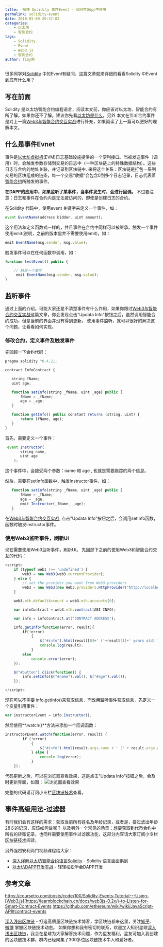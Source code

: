 ```yaml
---
title:  搞懂 Solidity 事件Event - 如何在DApp中使用
permalink: solidity-event
date: 2018-05-09 20:37:03
categories:
    - 以太坊
    - 智能合约
tags:
    - Solidity
    - Event
    - Web3.js
    - 智能合约
author: Tiny熊
---
```


很多同学对[Solidity](https://learnblockchain.cn/docs/solidity/) 中的Event有疑问，这篇文章就来详细的看看Solidity 中Event到底有什么用？

<!-- more -->

## 写在前面

Solidity 是以太坊智能合约编程语言，阅读本文前，你应该对以太坊、智能合约有所了解，如果你还不了解，建议你先看[以太坊是什么](https://learnblockchain.cn/2017/11/20/whatiseth/)，另外
本文在监听合约事件是对上一篇[Web3与智能合约交互实战](https://learnblockchain.cn/2018/04/15/web3-html/)进行补充，如果阅读了上一篇可以更好的理解本文。


## 什么是事件Evnet

事件是[以太坊虚拟机](https://learnblockchain.cn/2019/04/09/easy-evm/)(EVM)日志基础设施提供的一个便利接口。当被发送事件（调用）时，会触发参数存储到交易的日志中（一种区块链上的特殊数据结构）。这些日志与合约的地址关联，并记录到区块链中.
来捋这个关系：区块链是打包一系列交易的区块组成的链条，每一个交易“收据”会包含0到多个日志记录，日志代表着[智能合约](https://learnblockchain.cn/2018/01/04/understanding-smart-contracts/)所触发的事件。

**在DAPP的应用中，如果监听了某事件，当事件发生时，会进行回调。**
不过要注意：日志和事件在合约内是无法被访问的，即使是创建日志的合约。

在Solidity 代码中，使用event 关键字来定义一个事件，如：

```js
event EventName(address bidder, uint amount);
```

这个用法和定义函数式一样的，并且事件在合约中同样可以被继承。触发一个事件使用emit(说明，之前的版本里并不需要使用emit)，如：


```js
emit EventName(msg.sender, msg.value);
```

触发事件可以在任何函数中调用，如：

```js
function testEvent() public {

    // 触发一个事件
     emit EventName(msg.sender, msg.value);
}
```


## 监听事件

通过上面的介绍，可能大家还是不清楚事件有什么作用，如果你跟过[Web3与智能合约交互实战](https://learnblockchain.cn/2018/04/15/web3-html/)这篇文章，你会发现点击"Updata Info"按钮之后，虽然调用智能合约成功，但是当前的界面并没有得到更新。
使用事件监听，就可以很好的解决这个问题，让看看如何实现。

### 修改合约，定义事件及触发事件
先回顾一下合约代码：

```js
pragma solidity ^0.4.21;

contract InfoContract {

   string fName;
   uint age;

   function setInfo(string _fName, uint _age) public {
       fName = _fName;
       age = _age;
   }

   function getInfo() public constant returns (string, uint) {
       return (fName, age);
   }
}
```

首先，需要定义一个事件：

```js
 event Instructor(
       string name,
       uint age
    );
```

这个事件中，会接受两个参数：name 和  age , 也就是需要跟踪的两个信息。

然后，需要在setInfo函数中，触发Instructor事件，如：

```js
   function setInfo(string _fName, uint _age) public {
       fName = _fName;
       age = _age;
       emit Instructor(_fName, _age);
   }
```

在[Web3与智能合约交互实战](https://learnblockchain.cn/2018/04/15/web3-html/), 点击"Updata Info"按钮之后，会调用setInfo函数，函数时触发Instructor事件。

### 使用Web3监听事件，刷新UI

现在需要使用Web3监听事件，刷新UI。
先回顾下之前的使用Web3和智能合约交互的代码：

```js
<script>
    if (typeof web3 !== 'undefined') {
        web3 = new Web3(web3.currentProvider);
    } else {
        // set the provider you want from Web3.providers
        web3 = new Web3(new Web3.providers.HttpProvider("http://localhost:7545"));
    }

    web3.eth.defaultAccount = web3.eth.accounts[0];

    var infoContract = web3.eth.contract(ABI INFO);

    var info = infoContract.at('CONTRACT ADDRESS');

    info.getInfo(function(error, result){
        if(!error)
            {
                $("#info").html(result[0]+' ('+result[1]+' years old)');
                console.log(result);
            }
        else
            console.error(error);
    });

    $("#button").click(function() {
        info.setInfo($("#name").val(), $("#age").val());
    });

</script>
```

现在可以不需要 info.getInfo()来获取信息，而改用监听事件获取信息，先定义一个变量引用事件：

```js
var instructorEvent = info.Instructor();
```

然后使用**.watch()**方法来添加一个回调函数：

```js
instructorEvent.watch(function(error, result) {
        if (!error)
            {
                $("#info").html(result.args.name + ' (' + result.args.age + ' years old)');
            } else {
                console.log(error);
            }
    });
```

代码更新之后，可以在浏览器查看效果，这是点击"Updata Info"按钮之后，会及时更新界面，如图：
![浏览器查看效果](https://img.learnblockchain.cn/2018/solidity_event.jpg!wl)

完整的代码请订阅小专栏[区块链技术](https://xiaozhuanlan.com/blockchaincore)查看。


## 事件高级用法-过滤器

有时我们会有这样的需求：获取当前所有姓名及年龄记录，或者是，要过滤出年龄28岁的记录，应该如何做呢？
以及另外一个常见的场景：想要获取到代币合约中所有的转账记录，也同样需要使用事件过滤器功能，这部分内容请大家订阅小专栏[区块链技术](https://xiaozhuanlan.com/blockchaincore)阅读。

另外强烈安利两门视频课程给大家：
*  [深入详解以太坊智能合约语言Solidity](https://ke.qq.com/course/326528?flowToken=1010387) - Solidity 语言面面俱到
* [以太坊DAPP开发实战](https://ke.qq.com/course/335169?flowToken=1010386) - 轻轻松松学会DAPP开发

## 参考文章

https://coursetro.com/posts/code/100/Solidity-Events-Tutorial---Using-[Web3.js](https://learnblockchain.cn/docs/web3js-0.2x/)-to-Listen-for-Smart-Contract-Events
https://github.com/ethereum/wiki/wiki/JavaScript-API#contract-events

[深入浅出区块链](https://learnblockchain.cn/) - 打造高质量区块链技术博客，学区块链都来这里，关注[知乎](https://www.zhihu.com/people/xiong-li-bing/activities)、[微博](https://weibo.com/517623789) 掌握区块链技术动态。
如果你想和我有密切的联系，欢迎加入知识星球[深入浅出区块链](https://learnblockchain.cn/images/zsxq.png)，我会在星球为大家解答技术问题，作为星友福利，星友可加入我创建的区块链技术群，群内已经聚集了300多位区块链技术牛人和爱好者。


<!--
有时我们会有这样的需求：获取当前所有姓名及年龄记录，应该如何做呢？
实际上事件支持过滤器，可以从所有的区块中过滤出符合要求的事件，如：

```js
var instructorEvent = info.Instructor({}, {fromBlock: 0, toBlock: 'latest'});
```

或者是，要过滤出年龄28岁的记录，可以这样：

```js
var instructorEvent = info.Instructor({ 'age': 28});
```

比如，我们要获取到代币合约中，所有的转账记录， 就可以使用：

```js
var transferEvent = token.Transfer({}, {fromBlock: 0, toBlock: 'latest'})
var transferEvent.watch(function(error, result){
    // handle result.args.from  result.args.to
});
```
 -->


